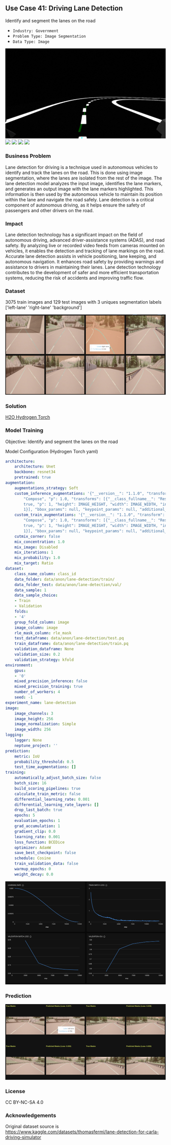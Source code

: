 ## Use Case 41: Driving Lane Detection

Identify and segment the lanes on the road

- `Industry: Government`
- `Problem Type: Image Segmentation`
- `Data Type: Image`

![](https://github.com/h2oai/ht-catalog/blob/646864e3c695f7c721514159bd6c59520dab7438/Assets/use-cases/lane_detection_for_driving/cover.png)
![](https://github.com/h2oai/ht-catalog/blob/646864e3c695f7c721514159bd6c59520dab7438/Assets/use-cases/lane_detection_for_driving/cover.jpg)
![](https://github.com/h2oai/ht-catalog/blob/646864e3c695f7c721514159bd6c59520dab7438/Assets/use-cases/lane_detection_for_driving/cover.jpeg)
![](https://github.com/h2oai/ht-catalog/blob/646864e3c695f7c721514159bd6c59520dab7438/Assets/use-cases/lane_detection_for_driving/cover.webp)
![](https://github.com/h2oai/ht-catalog/blob/646864e3c695f7c721514159bd6c59520dab7438/Assets/use-cases/lane_detection_for_driving/cover)

### Business Problem 

Lane detection for driving is a technique used in autonomous vehicles to identify and track the lanes on the road. This is done using image segmentation, where the lanes are isolated from the rest of the image. The lane detection model analyzes the input image, identifies the lane markers, and generates an output image with the lane markers highlighted. This information is then used by the autonomous vehicle to maintain its position within the lane and navigate the road safely. Lane detection is a critical component of autonomous driving, as it helps ensure the safety of passengers and other drivers on the road.

### Impact

Lane detection technology has a significant impact on the field of autonomous driving, advanced driver-assistance systems (ADAS), and road safety. By analyzing live or recorded video feeds from cameras mounted on vehicles, it enables the detection and tracking of lane markings on the road. Accurate lane detection assists in vehicle positioning, lane keeping, and autonomous navigation. It enhances road safety by providing warnings and assistance to drivers in maintaining their lanes. Lane detection technology contributes to the development of safer and more efficient transportation systems, reducing the risk of accidents and improving traffic flow.

### Dataset

3075 train images and 129 test images with 3 uniques segmentation labels ['left-lane' 'right-lane' 'background'] 

![train data](https://github.com/h2oai/ht-catalog/blob/646864e3c695f7c721514159bd6c59520dab7438/Assets/use-cases/lane_detection_for_driving/train%20data.png)

### Solution

[H2O Hydrogen Torch](https://docs.h2o.ai/h2o-hydrogen-torch/)

### Model Training

Objective: Identify and segment the lanes on the road

Model Configuration (Hydrogen Torch yaml)

```yaml
architecture:
    architecture: Unet
    backbone: resnet34
    pretrained: true
augmentation:
    augmentations_strategy: Soft
    custom_inference_augmentations: '{"__version__": "1.1.0", "transform": {"__class_fullname__":
        "Compose", "p": 1.0, "transforms": [{"__class_fullname__": "Resize", "always_apply":
        true, "p": 1, "height": IMAGE_HEIGHT, "width": IMAGE_WIDTH, "interpolation":
        1}], "bbox_params": null, "keypoint_params": null, "additional_targets": {}}}'
    custom_train_augmentations: '{"__version__": "1.1.0", "transform": {"__class_fullname__":
        "Compose", "p": 1.0, "transforms": [{"__class_fullname__": "Resize", "always_apply":
        true, "p": 1, "height": IMAGE_HEIGHT, "width": IMAGE_WIDTH, "interpolation":
        1}], "bbox_params": null, "keypoint_params": null, "additional_targets": {}}}'
    cutmix_corner: false
    mix_concentration: 1.0
    mix_image: Disabled
    mix_iterations: 1
    mix_probability: 1.0
    mix_target: Ratio
dataset:
    class_name_column: class_id
    data_folder: data/anon/lane-detection/train/
    data_folder_test: data/anon/lane-detection/val/
    data_sample: 1
    data_sample_choice:
    - Train
    - Validation
    folds:
    - '4'
    group_fold_column: image
    image_column: image
    rle_mask_column: rle_mask
    test_dataframe: data/anon/lane-detection/test.pq
    train_dataframe: data/anon/lane-detection/train.pq
    validation_dataframe: None
    validation_size: 0.2
    validation_strategy: kfold
environment:
    gpus:
    - '0'
    mixed_precision_inference: false
    mixed_precision_training: true
    number_of_workers: 4
    seed: -1
experiment_name: lane-detection
image:
    image_channels: 3
    image_height: 256
    image_normalization: Simple
    image_width: 256
logging:
    logger: None
    neptune_project: ''
prediction:
    metric: IoU
    probability_threshold: 0.5
    test_time_augmentations: []
training:
    automatically_adjust_batch_size: false
    batch_size: 16
    build_scoring_pipelines: true
    calculate_train_metric: false
    differential_learning_rate: 0.001
    differential_learning_rate_layers: []
    drop_last_batch: true
    epochs: 5
    evaluation_epochs: 1
    grad_accumulation: 1
    gradient_clip: 0.0
    learning_rate: 0.001
    loss_function: BCEDice
    optimizer: AdamW
    save_best_checkpoint: false
    schedule: Cosine
    train_validation_data: false
    warmup_epochs: 0
    weight_decay: 0.0

```

![chart](https://github.com/h2oai/ht-catalog/blob/646864e3c695f7c721514159bd6c59520dab7438/Assets/use-cases/lane_detection_for_driving/chart.png)


### Prediction

![Predictions](https://github.com/h2oai/ht-catalog/blob/646864e3c695f7c721514159bd6c59520dab7438/Assets/use-cases/lane_detection_for_driving/Validation%20Predictions.png)

### License

CC BY-NC-SA 4.0

### Acknowledgements

Original dataset source is https://www.kaggle.com/datasets/thomasfermi/lane-detection-for-carla-driving-simulator
